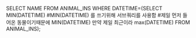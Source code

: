 SELECT NAME FROM ANIMAL_INS 
WHERE DATETIME=(SELECT MIN(DATETIME) #MIN(DATETIME) 를 쓰기위해 서브쿼리를 사용함
#제일 먼저 들어온 동물이기때문에 MIN(DATETIME) 만약 제일 최근이라 max(DATETIME)
FROM ANIMAL_INS);